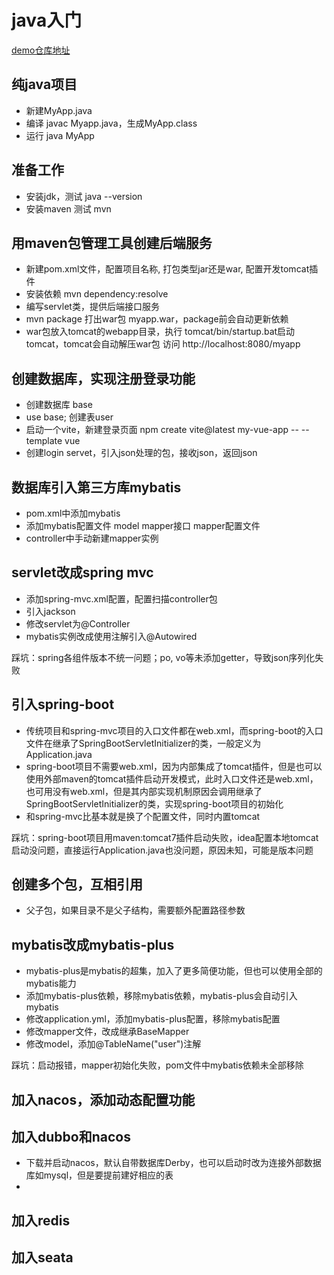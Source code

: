 # java入门
[demo仓库地址 ](https://github.com/mmacchao/java-demo) 

## 纯java项目
- 新建MyApp.java
- 编译 javac Myapp.java，生成MyApp.class
- 运行 java MyApp

## 准备工作
- 安装jdk，测试 java --version
- 安装maven 测试 mvn

## 用maven包管理工具创建后端服务
- 新建pom.xml文件，配置项目名称, 打包类型jar还是war, 配置开发tomcat插件
- 安装依赖 mvn dependency:resolve
- 编写servlet类，提供后端接口服务
- mvn package 打出war包 myapp.war，package前会自动更新依赖
- war包放入tomcat的webapp目录，执行 tomcat/bin/startup.bat启动tomcat，tomcat会自动解压war包 访问 http://localhost:8080/myapp

## 创建数据库，实现注册登录功能
- 创建数据库 base
- use base; 创建表user
- 启动一个vite，新建登录页面 npm create vite@latest my-vue-app -- --template vue
- 创建login servet，引入json处理的包，接收json，返回json

## 数据库引入第三方库mybatis
- pom.xml中添加mybatis
- 添加mybatis配置文件 model mapper接口 mapper配置文件
- controller中手动新建mapper实例

## servlet改成spring mvc
- 添加spring-mvc.xml配置，配置扫描controller包
- 引入jackson
- 修改servlet为@Controller
- mybatis实例改成使用注解引入@Autowired

踩坑：spring各组件版本不统一问题；po, vo等未添加getter，导致json序列化失败

## 引入spring-boot
- 传统项目和spring-mvc项目的入口文件都在web.xml，而spring-boot的入口文件在继承了SpringBootServletInitializer的类，一般定义为Application.java
- spring-boot项目不需要web.xml，因为内部集成了tomcat插件，但是也可以使用外部maven的tomcat插件启动开发模式，此时入口文件还是web.xml，也可用没有web.xml，但是其内部实现机制原因会调用继承了SpringBootServletInitializer的类，实现spring-boot项目的初始化
- 和spring-mvc比基本就是换了个配置文件，同时内置tomcat

踩坑：spring-boot项目用maven:tomcat7插件启动失败，idea配置本地tomcat启动没问题，直接运行Application.java也没问题，原因未知，可能是版本问题

## 创建多个包，互相引用
- 父子包，如果目录不是父子结构，需要额外配置路径参数

## mybatis改成mybatis-plus
- mybatis-plus是mybatis的超集，加入了更多简便功能，但也可以使用全部的mybatis能力
- 添加mybatis-plus依赖，移除mybatis依赖，mybatis-plus会自动引入mybatis
- 修改application.yml，添加mybatis-plus配置，移除mybatis配置
- 修改mapper文件，改成继承BaseMapper
- 修改model，添加@TableName("user")注解

踩坑：启动报错，mapper初始化失败，pom文件中mybatis依赖未全部移除

## 加入nacos，添加动态配置功能

## 加入dubbo和nacos
- 下载并启动nacos，默认自带数据库Derby，也可以启动时改为连接外部数据库如mysql，但是要提前建好相应的表
- 


## 加入redis

## 加入seata